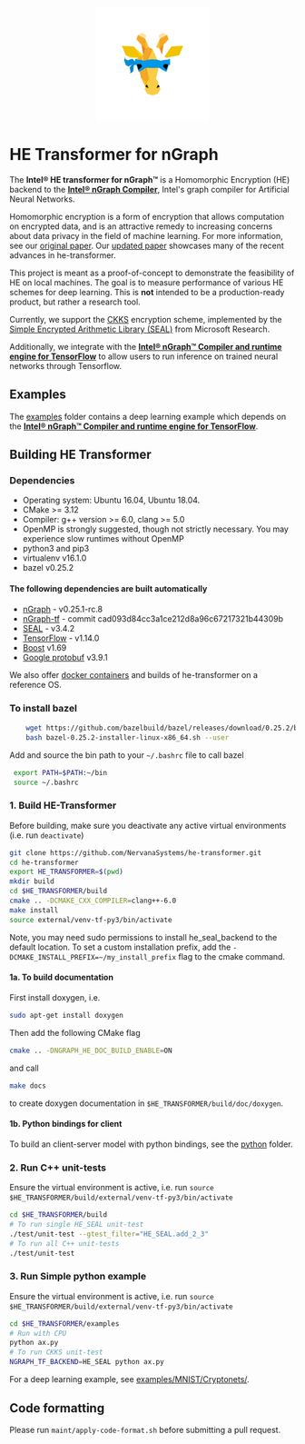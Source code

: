<p align="center">
  <img src="images/nGraph_mask_1-1.png" width="200">
</p>

# HE Transformer for nGraph

The **Intel® HE transformer for nGraph™** is a Homomorphic Encryption (HE) backend to the [**Intel® nGraph Compiler**](https://github.com/NervanaSystems/ngraph), Intel's graph compiler for Artificial Neural Networks.

Homomorphic encryption is a form of encryption that allows computation on encrypted data, and is an attractive remedy to increasing concerns about data privacy in the field of machine learning. For more information, see our [original paper](https://arxiv.org/pdf/1810.10121.pdf). Our [updated paper](https://arxiv.org/pdf/1908.04172.pdf) showcases many of the recent advances in he-transformer.

This project is meant as a proof-of-concept to demonstrate the feasibility of HE  on local machines. The goal is to measure performance of various HE schemes for deep learning. This is  **not** intended to be a production-ready product, but rather a research tool.

Currently, we support the [CKKS](https://eprint.iacr.org/2018/931.pdf) encryption scheme, implemented by the [Simple Encrypted Arithmetic Library (SEAL)](https://github.com/Microsoft/SEAL) from Microsoft Research.

Additionally, we integrate with the [**Intel® nGraph™ Compiler and runtime engine for TensorFlow**](https://github.com/tensorflow/ngraph-bridge) to allow users to run inference on trained neural networks through Tensorflow.

## Examples
The [examples](https://github.com/NervanaSystems/he-transformer/tree/master/examples) folder contains a deep learning example which depends on the [**Intel® nGraph™ Compiler and runtime engine for TensorFlow**](https://github.com/tensorflow/ngraph-bridge).

## Building HE Transformer

### Dependencies
- Operating system: Ubuntu 16.04, Ubuntu 18.04.
- CMake >= 3.12
- Compiler: g++ version >= 6.0, clang >= 5.0
- OpenMP is strongly suggested, though not strictly necessary. You may experience slow runtimes without OpenMP
- python3 and pip3
- virtualenv v16.1.0
- bazel v0.25.2
#### The following dependencies are built automatically
- [nGraph](https://github.com/NervanaSystems/ngraph) - v0.25.1-rc.8
- [nGraph-tf](https://github.com/tensorflow/ngraph-bridge) - commit cad093d84cc3a1ce212d8a96c67217321b44309b
- [SEAL](https://github.com/Microsoft/SEAL) - v3.4.2
- [TensorFlow](https://github.com/tensorflow/tensorflow) - v1.14.0
- [Boost](https://github.com/boostorg) v1.69
- [Google protobuf](https://github.com/protocolbuffers/protobuf) v3.9.1

We also offer [docker containers](https://github.com/NervanaSystems/he-transformer/tree/master/contrib/docker) and builds of he-transformer on a reference OS.

### To install bazel
```bash
    wget https://github.com/bazelbuild/bazel/releases/download/0.25.2/bazel-0.25.2-installer-linux-x86_64.sh
    bash bazel-0.25.2-installer-linux-x86_64.sh --user
 ```
 Add and source the bin path to your `~/.bashrc` file to call bazel
```bash
 export PATH=$PATH:~/bin
 source ~/.bashrc
```

### 1. Build HE-Transformer
Before building, make sure you deactivate any active virtual environments (i.e. run `deactivate`)
```bash
git clone https://github.com/NervanaSystems/he-transformer.git
cd he-transformer
export HE_TRANSFORMER=$(pwd)
mkdir build
cd $HE_TRANSFORMER/build
cmake .. -DCMAKE_CXX_COMPILER=clang++-6.0
make install
source external/venv-tf-py3/bin/activate
```

Note, you may need sudo permissions to install he_seal_backend to the default location. To set a custom installation prefix, add the `-DCMAKE_INSTALL_PREFIX=~/my_install_prefix` flag to the cmake command.


#### 1a. To build documentation
First install doxygen, i.e.
```bash
sudo apt-get install doxygen
```
Then add the following CMake flag
```bash
cmake .. -DNGRAPH_HE_DOC_BUILD_ENABLE=ON
```
and call
```bash
make docs
```
to create doxygen documentation in `$HE_TRANSFORMER/build/doc/doxygen`.

#### 1b. Python bindings for client
To build an client-server model with python bindings, see the [python](https://github.com/NervanaSystems/he-transformer/tree/master/python) folder.

### 2. Run C++ unit-tests
Ensure the virtual environment is active, i.e. run `source $HE_TRANSFORMER/build/external/venv-tf-py3/bin/activate`
```bash
cd $HE_TRANSFORMER/build
# To run single HE_SEAL unit-test
./test/unit-test --gtest_filter="HE_SEAL.add_2_3"
# To run all C++ unit-tests
./test/unit-test
```

### 3. Run Simple python example
Ensure the virtual environment is active, i.e. run `source $HE_TRANSFORMER/build/external/venv-tf-py3/bin/activate`
```bash
cd $HE_TRANSFORMER/examples
# Run with CPU
python ax.py
# To run CKKS unit-test
NGRAPH_TF_BACKEND=HE_SEAL python ax.py
```

For a deep learning example, see [examples/MNIST/Cryptonets/](https://github.com/NervanaSystems/he-transformer/tree/master/examples/MNIST/Cryptonets).

## Code formatting
Please run `maint/apply-code-format.sh` before submitting a pull request.